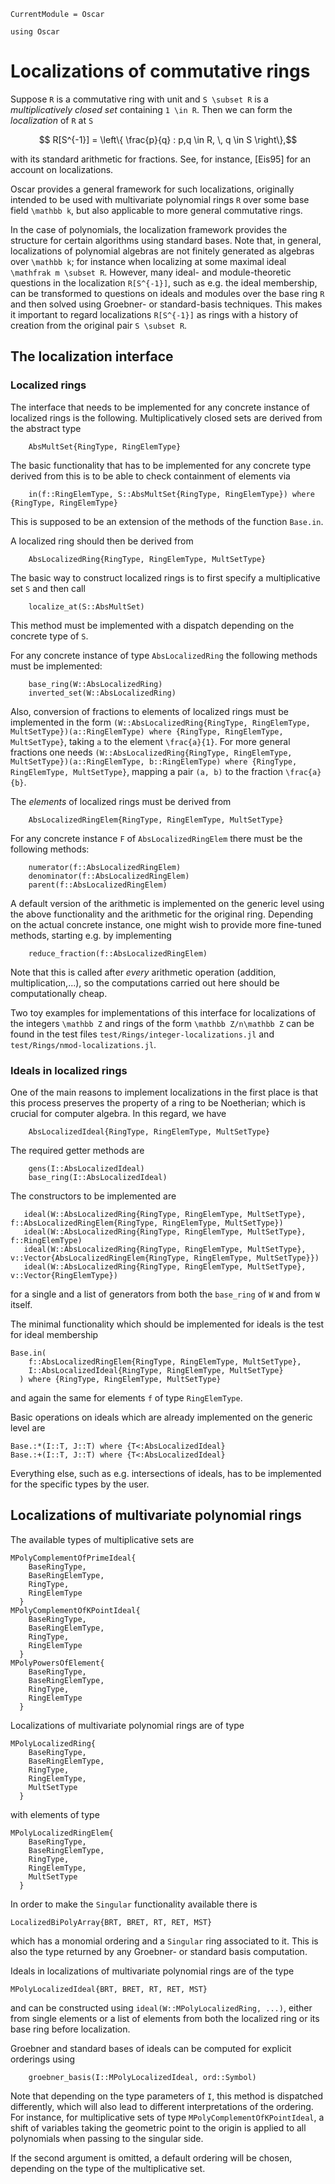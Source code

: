 ```@meta
CurrentModule = Oscar
```

```@setup oscar
using Oscar
```

# Localizations of commutative rings

Suppose ``R`` is a commutative ring with unit and ``S \subset R`` is a *multiplicatively 
closed set* containing ``1 \in R``. Then we can form the *localization* of ``R`` at ``S``
```math
    R[S^{-1}] = \left\{ \frac{p}{q} : p,q \in R, \, q \in S \right\},
```
with its standard arithmetic for fractions. See, for instance, [Eis95] for an account on localizations.

Oscar provides a general framework for such localizations, originally intended to be used 
with multivariate polynomial rings ``R`` over some base field ``\mathbb k``, but also 
applicable to more general commutative rings.

In the case of polynomials, the localization framework provides the structure for 
certain algorithms using standard bases. Note that, in general, localizations of 
polynomial algebras are not finitely generated 
as algebras over ``\mathbb k``; for instance when localizing at some maximal 
ideal ``\mathfrak m \subset R``. However, many ideal- and module-theoretic questions in the localization 
``R[S^{-1}]``, such as e.g. the ideal membership, can be transformed to questions on 
ideals and modules over the base ring ``R`` and then solved using Groebner- or standard-basis 
techniques. This makes it important to regard localizations ``R[S^{-1}]`` as rings with 
a history of creation from the original pair ``S \subset R``. 

## The localization interface

### Localized rings

The interface that needs to be implemented for any concrete 
instance of localized rings is the following. 
Multiplicatively closed sets are derived from the abstract type
```@docs
    AbsMultSet{RingType, RingElemType}
```
The basic functionality that has to be implemented for any concrete type derived from 
this is to be able to check containment of elements via
```@docs
    in(f::RingElemType, S::AbsMultSet{RingType, RingElemType}) where {RingType, RingElemType}
```
This is supposed to be an extension of the methods of the function `Base.in`.

A localized ring should then be derived from 
```@docs
    AbsLocalizedRing{RingType, RingElemType, MultSetType}
```
The basic way to construct localized rings is to first 
specify a multiplicative set `S` and then call 
```@docs
    localize_at(S::AbsMultSet)
```
This method must be implemented with a dispatch depending on 
the concrete type of `S`.

For any concrete instance of type ```AbsLocalizedRing``` 
the following methods must be implemented:
```@docs
    base_ring(W::AbsLocalizedRing) 
    inverted_set(W::AbsLocalizedRing)
```
Also, conversion of fractions to elements of localized rings must be implemented in the form 
`(W::AbsLocalizedRing{RingType, RingElemType, MultSetType})(a::RingElemType) where {RingType, RingElemType, MultSetType}`, taking ``a`` to the element ``\frac{a}{1}``.
For more general fractions one needs
`(W::AbsLocalizedRing{RingType, RingElemType, MultSetType})(a::RingElemType, b::RingElemType) where {RingType, RingElemType, MultSetType}`, mapping a pair ``(a, b)`` to the fraction ``\frac{a}{b}``.


The *elements* of localized rings must be derived from 
```@docs
    AbsLocalizedRingElem{RingType, RingElemType, MultSetType}
```
For any concrete instance `F` of `AbsLocalizedRingElem` there must be the following 
methods:
```@docs
    numerator(f::AbsLocalizedRingElem) 
    denominator(f::AbsLocalizedRingElem) 
    parent(f::AbsLocalizedRingElem)
```
A default version of the arithmetic is implemented on the generic level using the above 
functionality and the arithmetic for the original ring. 
Depending on the actual concrete instance, one might wish to provide more fine-tuned methods, 
starting e.g. by implementing 
```@docs
    reduce_fraction(f::AbsLocalizedRingElem)
```
Note that this is called after *every* arithmetic operation (addition, multiplication,...), 
so the computations carried out here should be computationally cheap.

Two toy examples for implementations of this interface for localizations 
of the integers ``\mathbb Z`` and rings of the form ``\mathbb Z/n\mathbb Z`` 
can be found in the test files 
`test/Rings/integer-localizations.jl` and `test/Rings/nmod-localizations.jl`.
 
### Ideals in localized rings

One of the main reasons to implement localizations in the first place 
is that this process preserves the property of a ring to be Noetherian; 
which is crucial for computer algebra. In this regard, we have 
```@docs
    AbsLocalizedIdeal{RingType, RingElemType, MultSetType} 
```
The required getter methods are
```@docs
    gens(I::AbsLocalizedIdeal)
    base_ring(I::AbsLocalizedIdeal)
```
The constructors to be implemented are
```
   ideal(W::AbsLocalizedRing{RingType, RingElemType, MultSetType}, f::AbsLocalizedRingElem{RingType, RingElemType, MultSetType})
   ideal(W::AbsLocalizedRing{RingType, RingElemType, MultSetType}, f::RingElemType)
   ideal(W::AbsLocalizedRing{RingType, RingElemType, MultSetType}, v::Vector{AbsLocalizedRingElem{RingType, RingElemType, MultSetType}})
   ideal(W::AbsLocalizedRing{RingType, RingElemType, MultSetType}, v::Vector{RingElemType})
```
for a single and a list of generators from both the `base_ring` of `W` and from `W` itself.

The minimal functionality which should be implemented for ideals is the test 
for ideal membership
```@docs
Base.in(
    f::AbsLocalizedRingElem{RingType, RingElemType, MultSetType}, 
    I::AbsLocalizedIdeal{RingType, RingElemType, MultSetType}
  ) where {RingType, RingElemType, MultSetType}
```
and again the same for elements `f` of type `RingElemType`.

Basic operations on ideals which are already implemented on the generic level are 
```@docs
Base.:*(I::T, J::T) where {T<:AbsLocalizedIdeal}
Base.:+(I::T, J::T) where {T<:AbsLocalizedIdeal}
```
Everything else, such as e.g. intersections of ideals, has to be implemented for the specific 
types by the user.

## Localizations of multivariate polynomial rings

The available types of multiplicative sets are 
```@docs
MPolyComplementOfPrimeIdeal{
    BaseRingType, 
    BaseRingElemType,
    RingType,
    RingElemType
  } 
MPolyComplementOfKPointIdeal{
    BaseRingType,
    BaseRingElemType, 
    RingType,
    RingElemType
  } 
MPolyPowersOfElement{
    BaseRingType,
    BaseRingElemType, 
    RingType,
    RingElemType
  } 
```
Localizations of multivariate polynomial rings are of type 
```@docs
MPolyLocalizedRing{
    BaseRingType,
    BaseRingElemType,
    RingType,
    RingElemType,
    MultSetType
  } 
```
with elements of type
```@docs
MPolyLocalizedRingElem{
    BaseRingType, 
    BaseRingElemType,
    RingType,
    RingElemType, 
    MultSetType
  }
```
In order to make the `Singular` functionality available there is 
```@docs
LocalizedBiPolyArray{BRT, BRET, RT, RET, MST}
```
which has a monomial ordering and a `Singular` ring associated to it. 
This is also the type returned by any Groebner- or standard basis 
computation.

Ideals in localizations of multivariate polynomial rings are of the type
```@docs
MPolyLocalizedIdeal{BRT, BRET, RT, RET, MST}
```
and can be constructed using `ideal(W::MPolyLocalizedRing, ...)`,
either from single elements or a list of elements 
from both the localized ring or its base ring before localization. 

Groebner and standard bases of ideals can be computed for explicit 
orderings using 
```
    groebner_basis(I::MPolyLocalizedIdeal, ord::Symbol)
```
Note that depending on the type parameters of `I`, this method 
is dispatched differently, which will also lead to different 
interpretations of the ordering. For instance, for multiplicative 
sets of type `MPolyComplementOfKPointIdeal`, a shift of variables 
taking the geometric point to the origin is applied to all polynomials 
when passing to the singular side. 

If the second argument is omitted, a default ordering 
will be chosen, depending on the type of the multiplicative set. 
